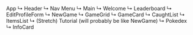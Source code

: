 App
↳	Header
↳	Nav Menu
↳	Main
  ↳	Welcome
    ↳	Leaderboard
    ↳	EditProfileForm
  ↳	NewGame
    ↳	GameGrid
	    ↳ GameCard
    ↳	CaughtList
    ↳	ItemsList
  ↳	(Stretch) Tutorial (will probably be like NewGame)
  ↳	Pokedex
    ↳	InfoCard	